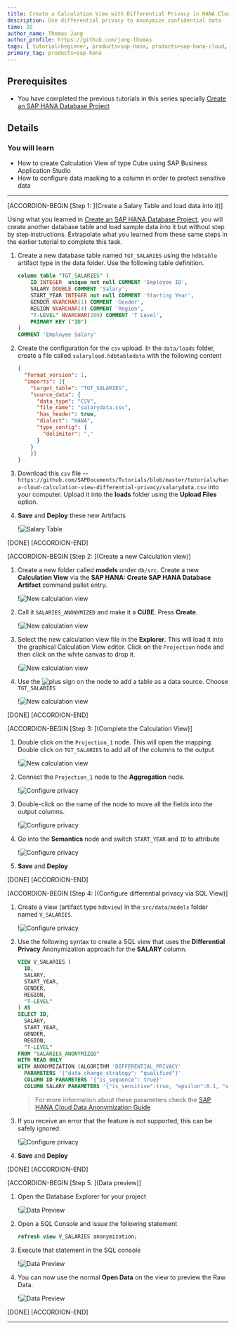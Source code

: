 ```yaml
---
title: Create a Calculation View with Differential Privacy in HANA Cloud
description: Use differential privacy to anonymize confidential data
time: 20
author_name: Thomas Jung
author_profile: https://github.com/jung-thomas
tags: [ tutorial>beginner, products>sap-hana, products>sap-hana-cloud, products>sap-business-application-studio]
primary_tag: products>sap-hana
---
```


## Prerequisites
 - You have completed the previous tutorials in this series specially [Create an SAP HANA Database Project](hana-cloud-create-db-project)

## Details
### You will learn
 - How to create Calculation View of type Cube using SAP Business Application Studio
 - How to configure data masking to a column in order to protect sensitive data

---

[ACCORDION-BEGIN [Step 1: ](Create a Salary Table and load data into it)]

Using what you learned in [Create an SAP HANA Database Project](hana-cloud-create-db-project), you will create another database table and load sample data into it but without step by step instructions. Extrapolate what you learned from these same steps in the earlier tutorial to complete this task.

1. Create a new database table named `TGT_SALARIES` using the `hdbtable` artifact type in the data folder. Use the following table definition.

    ```SQL
    column table "TGT_SALARIES" (
	    ID INTEGER  unique not null COMMENT 'Employee ID',
	    SALARY DOUBLE COMMENT 'Salary',
	    START_YEAR INTEGER not null COMMENT 'Starting Year',
	    GENDER NVARCHAR(1) COMMENT 'Gender',
        REGION NVARCHAR(4) COMMENT 'Region',
        "T-LEVEL" NVARCHAR(200) COMMENT 'T Level',
	    PRIMARY KEY ("ID")
    )
    COMMENT 'Employee Salary'
    ```

2. Create the configuration for the `csv` upload.  In the `data/loads` folder, create a file called `salaryload.hdbtabledata` with the following content

    ```json
    {
      "format_version": 1,
      "imports": [{
        "target_table": "TGT_SALARIES",
        "source_data": {
          "data_type": "CSV",
          "file_name": "salarydata.csv",
          "has_header": true,
          "dialect": "HANA",
          "type_config": {
            "delimiter": ","
          }
        }
        }]
    }		
    ```

3. Download this `csv` file -- `https://github.com/SAPDocuments/Tutorials/blob/master/tutorials/hana-cloud-calculation-view-differential-privacy/salarydata.csv` into your computer. Upload it into the **loads** folder using the **Upload Files** option.

4. **Save** and **Deploy** these new Artifacts

    !![Salary Table](intro.png)

[DONE]
[ACCORDION-END]

[ACCORDION-BEGIN [Step 2: ](Create a new Calculation view)]

1. Create a new folder called **models** under `db/src`. Create a new **Calculation View** via the **SAP HANA: Create SAP HANA Database Artifact** command pallet entry.

    !![New calculation view](1_0.png)

2.  Call it `SALARIES_ANONYMIZED` and make it a **CUBE**. Press **Create**.

    !![New calculation view](1.png)

3. Select the new calculation view file in the **Explorer**. This will load it into the graphical Calculation View editor. Click on the `Projection` node and then click on the white canvas to drop it.

    !![New calculation view](2.png)

4. Use the ![plus sign](3.png) on the node to add a table as a data source. Choose `TGT_SALARIES`

    !![New calculation view](4.png)

[DONE]
[ACCORDION-END]


[ACCORDION-BEGIN [Step 3: ](Complete the Calculation View)]


1. Double click on the `Projection_1` node. This will open the mapping. Double click on `TGT_SALARIES` to add all of the columns to the output

    !![New calculation view](5.png)

2. Connect the `Projection_1` node to the **Aggregation** node.

    !![Configure privacy](1.gif)

3. Double-click on the name of the node to move all the fields into the output columns.

    !![Configure privacy](8.png)

4. Go into the **Semantics** node and switch `START_YEAR` and `ID` to attribute

    !![Configure privacy](12.png)

5. **Save** and **Deploy**

[DONE]
[ACCORDION-END]

[ACCORDION-BEGIN [Step 4: ](Configure differential privacy via SQL View)]

1.  Create a view (artifact type `hdbview`) in the `src/data/models` folder named `V_SALARIES`.

    !![Configure privacy](6.png)

2. Use the following syntax to create a SQL view that uses the **Differential Privacy** Anonymization approach for the **SALARY** column.

    ```SQL
    VIEW V_SALARIES (
      ID,
      SALARY,
      START_YEAR,
      GENDER,
      REGION,
      "T-LEVEL"
    ) AS
    SELECT ID,
      SALARY,
      START_YEAR,
      GENDER,
      REGION,
      "T-LEVEL"
    FROM "SALARIES_ANONYMIZED"
    WITH READ ONLY
    WITH ANONYMIZATION (ALGORITHM 'DIFFERENTIAL_PRIVACY'
      PARAMETERS '{"data_change_strategy": "qualified"}'
      COLUMN ID PARAMETERS '{"is_sequence": true}'
      COLUMN SALARY PARAMETERS '{"is_sensitive":true, "epsilon":0.1, "sensitivity":15000}')
    ```

    > For more information about these parameters check the [SAP HANA Cloud Data Anonymization Guide](https://help.sap.com/viewer/2f789e82e97d4f4e9416547abfbd012e/latest/en-US/a66e8541c4004f048630f8a55f67ad37.html)

3. If you receive an error that the feature is not supported, this can be safely ignored.

    !![Configure privacy](7.png)

4. **Save** and **Deploy**

[DONE]
[ACCORDION-END]

[ACCORDION-BEGIN [Step 5: ](Data preview)]

1. Open the Database Explorer for your project

    !![Data Preview](13.png)

2. Open a SQL Console and issue the following statement   

    ```SQL
    refresh view V_SALARIES anonymization;
    ```

3.  Execute that statement in the SQL console

    !![Data Preview](14.png)

4.  You can now use the normal **Open Data** on the view to preview the Raw Data.

    !![Data Preview](15.png)

[DONE]
[ACCORDION-END]

---
